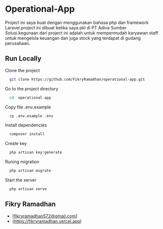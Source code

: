 # Operational-App
Project ini saya buat dengan menggunakan bahasa php dan framework Laravel.project ini dibuat ketika saya pkl di PT Adiva Sumber Solusi.kegunaan dari project ini adalah untuk mempermudah karyawan staff untuk mengelola keuangan dan juga stock yang terdapat di gudang perusahaan.

## Run Locally

Clone the project

```bash
  git clone https://github.com/FikryRamadhan/operational-app.git
```

Go to the project directory

```bash
  cd  operational-app
```

Copy file .env.example

```bash
  cp .env.example .env
```

Install dependencies

```bash
  composer install
```

Create key

```bash
  php artisan key:generate
```

Runing migration

```bash
  php artisan migrate
```

Start the server

```bash
  php artisan serve
```

## Fikry Ramadhan

- [fikryramadhan572@gmail.com]
- (https://fikryramadhan.vercel.app)
